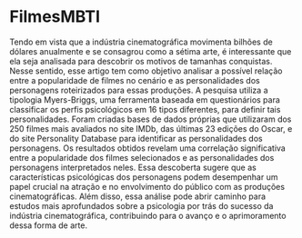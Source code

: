 # FilmesMBTI
Tendo em vista que a indústria cinematográfica movimenta bilhões de dólares anualmente e se consagrou como a sétima arte, é interessante que ela seja analisada para descobrir os motivos de tamanhas conquistas. Nesse sentido, esse artigo tem como objetivo analisar a possível relação entre a popularidade de filmes no cenário e as personalidades dos personagens roteirizados para essas produções. A pesquisa utiliza a tipologia Myers-Briggs, uma ferramenta baseada em questionários para classificar os perfis psicológicos em 16 tipos diferentes, para definir tais personalidades. Foram criadas bases de dados próprias que utilizaram dos 250 filmes mais avaliados no site IMDb, das últimas 23 edições do Oscar, e do site Personality Database para identificar as personalidades dos personagens. Os resultados obtidos revelam uma correlação significativa entre a popularidade dos filmes selecionados e as personalidades dos personagens interpretados neles. Essa descoberta sugere que as características psicológicas dos personagens podem desempenhar um papel crucial na atração e no envolvimento do público com as produções cinematográficas. Além disso, essa análise pode abrir caminho para estudos mais aprofundados sobre a psicologia por trás do sucesso da indústria cinematográfica, contribuindo para o avanço e o aprimoramento dessa forma de arte.

